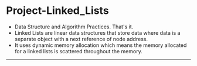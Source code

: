 # Project-Linked_Lists
* Data Structure and Algorithm Practices. That's it.
* Linked Lists are linear data structures that store data where data is a separate object with a next reference of node address.
* It uses dynamic memory allocation which means the memory allocated for a linked lists is scattered throughout the memory.
---
